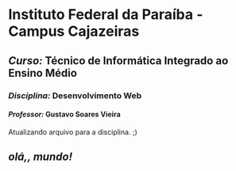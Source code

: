 # Instituto Federal da Paraíba - Campus Cajazeiras

## *Curso:* Técnico de Informática Integrado ao Ensino Médio

### *Disciplina:* Desenvolvimento Web
#### *Professor:* Gustavo Soares Vieira

Atualizando arquivo para a disciplina. ;)


## *olá,, mundo!*
